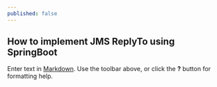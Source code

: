 ```yaml
---
published: false
---
```

## How to implement JMS ReplyTo using SpringBoot

Enter text in [Markdown](http://daringfireball.net/projects/markdown/). Use the toolbar above, or click the **?** button for formatting help.
